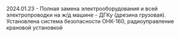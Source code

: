 2024.01.23 - Полная замена электрооборудования и всей электропроводки на ж/д машине - ДГКу (дрезина грузовая). Установлена система безопасности ОНК-160, радиоуправление крановой установкой
